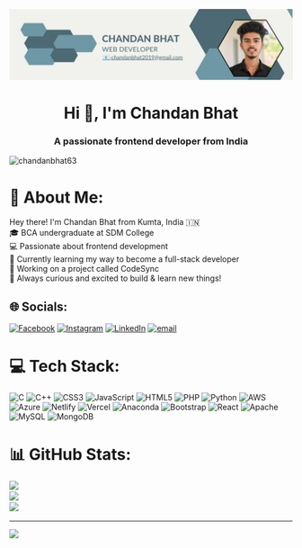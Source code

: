 ![logo](https://github.com/chandanbhat63/chandanbhat63/blob/main/chandu.jpeg)
<h1 align="center">Hi 👋, I'm Chandan Bhat</h1>
<h3 align="center">A passionate frontend developer from India</h3>

<p align="left"> <img src="https://komarev.com/ghpvc/?username=chandanbhat63&label=Profile%20views&color=0e75b6&style=flat" alt="chandanbhat63" /> </p>

# 💫 About Me:
Hey there! I'm Chandan Bhat from Kumta, India 🇮🇳<br>🎓 BCA undergraduate at SDM College<br>💻 Passionate about frontend development<br>🚀 Currently learning my way to become a full-stack developer<br>🔧 Working on a project called CodeSync<br>🌱 Always curious and excited to build & learn new things!


## 🌐 Socials:
[![Facebook](https://img.shields.io/badge/Facebook-%231877F2.svg?logo=Facebook&logoColor=white)](https://www.facebook.com/share/1C7RHeWY8z/) [![Instagram](https://img.shields.io/badge/Instagram-%23E4405F.svg?logo=Instagram&logoColor=white)](https://instagram.com/klebitz_quantum) [![LinkedIn](https://img.shields.io/badge/LinkedIn-%230077B5.svg?logo=linkedin&logoColor=white)](https://www.linkedin.com/in/chandan-bhat-185117339?utm_source=share&utm_campaign=share_via&utm_content=profile&utm_medium=android_app) [![email](https://img.shields.io/badge/Email-D14836?logo=gmail&logoColor=white)](mailto:chandanbhat2019@gmail.com) 

# 💻 Tech Stack:
![C](https://img.shields.io/badge/c-%2300599C.svg?style=for-the-badge&logo=c&logoColor=white) ![C++](https://img.shields.io/badge/c++-%2300599C.svg?style=for-the-badge&logo=c%2B%2B&logoColor=white) ![CSS3](https://img.shields.io/badge/css3-%231572B6.svg?style=for-the-badge&logo=css3&logoColor=white) ![JavaScript](https://img.shields.io/badge/javascript-%23323330.svg?style=for-the-badge&logo=javascript&logoColor=%23F7DF1E) ![HTML5](https://img.shields.io/badge/html5-%23E34F26.svg?style=for-the-badge&logo=html5&logoColor=white) ![PHP](https://img.shields.io/badge/php-%23777BB4.svg?style=for-the-badge&logo=php&logoColor=white) ![Python](https://img.shields.io/badge/python-3670A0?style=for-the-badge&logo=python&logoColor=ffdd54) ![AWS](https://img.shields.io/badge/AWS-%23FF9900.svg?style=for-the-badge&logo=amazon-aws&logoColor=white) ![Azure](https://img.shields.io/badge/azure-%230072C6.svg?style=for-the-badge&logo=microsoftazure&logoColor=white) ![Netlify](https://img.shields.io/badge/netlify-%23000000.svg?style=for-the-badge&logo=netlify&logoColor=#00C7B7) ![Vercel](https://img.shields.io/badge/vercel-%23000000.svg?style=for-the-badge&logo=vercel&logoColor=white) ![Anaconda](https://img.shields.io/badge/Anaconda-%2344A833.svg?style=for-the-badge&logo=anaconda&logoColor=white) ![Bootstrap](https://img.shields.io/badge/bootstrap-%238511FA.svg?style=for-the-badge&logo=bootstrap&logoColor=white) ![React](https://img.shields.io/badge/react-%2320232a.svg?style=for-the-badge&logo=react&logoColor=%2361DAFB) ![Apache](https://img.shields.io/badge/apache-%23D42029.svg?style=for-the-badge&logo=apache&logoColor=white) ![MySQL](https://img.shields.io/badge/mysql-4479A1.svg?style=for-the-badge&logo=mysql&logoColor=white) ![MongoDB](https://img.shields.io/badge/MongoDB-%234ea94b.svg?style=for-the-badge&logo=mongodb&logoColor=white)
# 📊 GitHub Stats:
![](https://github-readme-stats.vercel.app/api?username=chandanbhat63&theme=dark&hide_border=false&include_all_commits=false&count_private=false)<br/>
![](https://nirzak-streak-stats.vercel.app/?user=chandanbhat63&theme=dark&hide_border=false)<br/>
![](https://github-readme-stats.vercel.app/api/top-langs/?username=chandanbhat63&theme=dark&hide_border=false&include_all_commits=false&count_private=false&layout=compact)

---
[![](https://visitcount.itsvg.in/api?id=chandanbhat63&icon=0&color=0)](https://visitcount.itsvg.in)

<!-- Proudly created with GPRM ( https://gprm.itsvg.in ) -->
